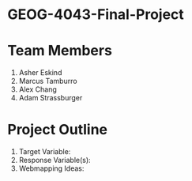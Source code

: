# GEOG-4043-Final-Project

# Team Members
1. Asher Eskind
2. Marcus Tamburro
3. Alex Chang
4. Adam Strassburger

# Project Outline
1. Target Variable:
2. Response Variable(s):
3. Webmapping Ideas:
